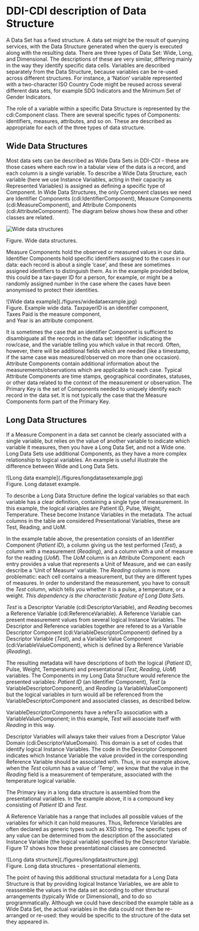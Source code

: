 #  DDI-CDI description of Data Structure 
A Data Set has a fixed structure. A data set might be the result of querying services, with the Data Structure generated when the query is executed along with the resulting data. There are three types of Data Set: Wide, Long, and Dimensional. The descriptions of these are very similar, differing mainly in the way they identify specific data cells. Variables are described separately from the Data Structure, because variables can be re-used across different structures. For instance, a ‘Nation’ variable represented with a two-character ISO Country Code might be reused across several different data sets, for example SDG Indicators and the Minimum Set of Gender Indicators. 


The role of a variable within a specific Data Structure is represented by the cdi:Component class. There are several specific types of Components: identifiers, measures, attributes, and so on. These are described as appropriate for each of the three types of data structure.

## Wide Data Structures

Most data sets can be described as Wide Data Sets in DDI-CDI – these are those cases where each row in a tabular view of the data is a record, and each column is a single variable. To describe a Wide Data Structure, each variable (here we use Instance Variables, acting in their capacity as Represented Variables) is assigned as defining a specific type of Component. In Wide Data Structures, the only Component classes we need are Identifier Components (cdi:IdentifierComponent), Measure Components (cdi:MeasureComponent), and Attribute Components (cdi:AttributeComponent). The diagram below shows how these and other classes are related.

![Wide data structures](./figures/widedatastructures.jpg)

Figure. Wide data structures.

Measure Components hold the observed or measured values in our data. Identifier Components hold specific identifiers assigned to the cases in our data: each record is about a single ‘case’, and these are sometimes assigned identifiers to distinguish them. As in the example provided below, this could be a tax-payer ID for a person, for example, or might be a randomly assigned number in the case where the cases have been anonymised to protect their identities.

<div text-align: center;>![Wide data example](./figures/widedataexample.jpg)
<br>
Figure. Example wide data. TaxpayerID is an identifier component, <br>Taxes Paid is the measure component, <br>and Year is an attribute component.</div>

It is sometimes the case that an identifier Component is sufficient to disambiguate all the records in the data set: Identifier indicating the row/case, and the variable telling you which value in that record. Often, however, there will be additional fields which are needed (like a timestamp, if the same case was measured/observed on more than one occasion). Attribute Components contain additional information about the measurements/observations which are applicable to each case. Typical Attribute Components are time stamps, geographical coordinates, statuses, or other data related to the context of the measurement or observation. The Primary Key is the set of Components needed to uniquely identify each record in the data set. It is not typically the case that the Measure Components form part of the Primary Key.

## Long Data Structures
If a Measure Component in a data set cannot be clearly associated with a single variable, but relies on the value of another variable to indicate which variable it measures, then you have a Long Data Set, and not a Wide one.   Long Data Sets use additional Components, as they have a more complex relationship to logical variables. An example is useful illustrate the difference between Wide and Long Data Sets. 

<div text-align: center;>![Long data example](./figures/longdatasetexample.jpg)
<br>
Figure. Long dataset example.</div>


To describe a Long Data Structure define the logical variables so that each variable has a clear definition, containing a single type of measurement. In this example, the logical variables are Patient ID, Pulse, Weight, Temperature.  These become Instance Variables in the metadata.   The actual columns in the table are considered Presentational Variables, these are Test, Reading, and UoM. 


 In the example table above, the presentation consists of an Identifier Component (*Patient ID*), a column giving us the test performed (*Test*), a column with a measurement (*Reading*), and a column with a unit of measure for the reading (*UoM*). The *UoM* column is an Attribute Component: each entry provides a value that represents a Unit of Measure, and we can easily describe a 'Unit of Measure' variable. The *Reading* column is more problematic: each cell contains a measurement, but they are different types of measures. In order to understand the measurement, you have to consult the *Test* column, which tells you whether it is a pulse, a temperature, or a weight. *This dependency is the characteristic feature of Long Data Sets*.

*Test* is a Descriptor Variable (cdi:DescriptorVariable), and *Reading* becomes a Reference Variable (cdi:ReferenceVariable). A Reference Variable can present measurement values from several logical Instance Variables. The Descriptor and Reference variables together are refered to as a Variable Descriptor Component (cdi:VariableDescriptorComponent) defined by a Descriptor Variable (*Test*), and a Variable Value Component (cdi:VariableValueComponent), which is defined by a Reference Variable (*Reading*).

The resulting metadata will have descriptions of both the logical (*Patient ID*, Pulse, Weight, Temperature) and presentational (*Test*, *Reading*, *UoM*) variables. The Components in my Long Data Structure would reference the presented variables: *Patient ID* (an Identifier Component), *Test* (a VariableDescriptorComponent), and *Reading* (a VariableValueComponent) but the logical variables in turn would all be referenced from the VariableDescriptorComponent and associated classes, as described below.

VariableDescriptorComponents have a refersTo association with a VariableValueComponent; in this example, *Test* will associate itself with *Reading* in this way.

Descriptor Variables will always take their values from a Descriptor Value Domain (cdi:DescriptorValueDomain). This domain is a set of codes that identify logical Instance Variables. The code in the Descriptor Component indicates which Instance Variable the value provided in the corresponding Reference Variable should be associated with. Thus, in our example above, when the *Test* column has a value of 'Temp', we know that the value in the *Reading* field is a measurement of temperature, associated with the temperature logical variable.

The Primary key in a long data structure is assembled from the presentational variables. In the example above, it is a compound key consisting of *Patient ID* and *Test*.

A Reference Variable has a range that includes all possible values of the variables for which it can hold measures. Thus, Reference Variables are often declared as generic types such as XSD string. The specific types of any value can be determined from the description of the associated Instance Variable (the logical variable) specified by the Descriptor Variable.  Figure 17 shows how these presentational classes are connected.

<div text-align: center;>![Long data structure](./figures/longdatastructure.jpg)
<br>
Figure. Long data structures - presentational elements.</div>

The point of having this additional structural metadata for a Long Data Structure is that by providing logical Instance Variables, we are able to reassemble the values in the data set according to other structural arrangements (typically Wide or Dimensional), and to do so programmatically. Although we could have described the example table as a Wide Data Set, the actual variables in the data could not then be re-arranged or re-used: they would be specific to the structure of the data set they appeared in.